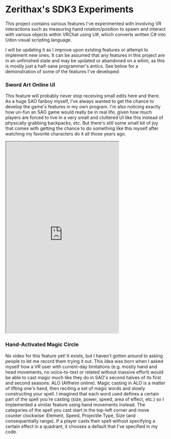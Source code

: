 # Zerithax's SDK3 Experiments
This project contains various features I've experimented with involving VR interactions such as measuring hand rotation/position to spawn and interact with various objects within VRChat using U#, which converts written C# into Udon visual scripting language.

I will be updating it as I improve upon existing features or attempt to implement new ones. It can be assumed that any features in this project are in an unfinished state and may be updated or abandoned on a whim, as this is mostly just a half-sane programmer's antics. See below for a demonstration of some of the features I've developed:

### Sword Art Online UI
This feature will probably never stop receiving small edits here and there. As a huge SAO fanboy myself, I've always wanted to get the chance to develop the game's features in my own program. I'm also noticing exactly how un-fun an SAO game would really be in real life, given how much players are forced to live in a very small and cluttered UI like this instead of physically grabbing backpacks, etc. But there's still some small bit of joy that comes with getting the chance to do something like this myself after watching my favorite characters do it all those years ago.
<iframe
  src="https://streamable.com/iji9lo"
  width="70%" height="600px">
  </iframe>

### Hand-Activated Magic Circle
No video for this feature yet! It exists, but I haven't gotten around to asking people to let me record them trying it out. This idea was born when I asked myself how a VR user with current-day limitations (e.g. mostly hand and head movements, no voice-to-text or related without massive effort) would be able to cast magic much like they do in SAO's second halves of its first and second seasons: ALO (Alfheim online).
Magic casting in ALO is a matter of lifting one's hand, then reciting a set of magic words and slowly constructing your spell. I imagined that each word used defines a certain part of the spell you're casting (size, power, speed, area of effect, etc.) so I implemented a similar feature using hand movements instead.
The categories of the spell you cast start in the top-left corner and move counter clockwise: Element, Speed, Projectile Type, Size (and consequentially range). If a player casts their spell without specifying a certain effect in a quadrant, it chooses a default that I've specified in my code. 
